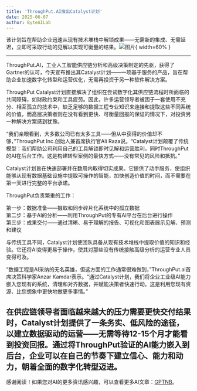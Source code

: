 ```yaml
---
title: 'ThroughPut.AI推出Catalyst计划'
date: 2025-06-07
author: ByteAILab
---
```


该计划旨在帮助企业迅速从现有技术堆栈中解锁成果——无需新的集成、无需延迟，立即可采取行动的见解以实现可衡量的结果。![图片](https://ai-techpark.com/wp-content/uploads/Through.jpg){ width=60% }

---


ThroughPut.AI，工业人工智能供应链分析和高级决策制定的先驱，获得了Gartner的认可，今天宣布推出其Catalyst计划——一项基于服务的产品，旨在帮助企业加速数字化转型和运营优化，无需再投资于另一种软件解决方案。

ThroughPut Catalyst计划直接解决了组织在尝试数字化其供应链流程时所面临的共同障碍，如财政约束和工具疲劳。因此，许多运营领导者被困于一套使用不充分、相互孤立的技术中，缺乏足够的数据工程专业知识来连接和提取这些不同系统的价值，而高层决策者则在没有看到更快、可衡量回报的保证的情况下，对投资另一种解决方案感到犹豫。

“我们亲眼看到，大多数公司已有太多工具——但从中获得的价值却不够，”ThroughPut Inc.创始人兼首席执行官Ali Raza说。“Catalyst计划颠覆了传统模型：我们帮助公司利用自己的工具解锁即时见解和运营胜利，同时ThroughPut的AI在后台工作。这是构建转型案例的最快方式——没有常见的风险和抵抗。”

Catalyst计划旨在快速部署并在数周内取得切实成果。它提供了动手服务，使组织能够从现有数据基础设施中提取可操作的智能，加快创造价值的时间，而不需要在第一天进行完整的平台承诺。

ThroughPut负责繁重的工作：

第一步：数据准备——摄取和同步碎片化系统中的孤立数据  
第二步：基于AI的分析——利用ThroughPut的专有AI平台在后台进行操作  
第三步：成果交付——通过清晰、易于理解的报告、可视化和图表展示见解、预测和建议

与传统工具不同，Catalyst计划使团队具备从现有技术堆栈中提取价值的知识和经验。它还将AI变得更易于操作，使其对那些没有传统接触高级分析的运营专业人员变得可及。

“数据工程是AI采纳的无名英雄，但这方面的工作通常很难做到，”ThroughPut.ai首席决策科学家Anzar Kamdar表示。“通过Catalyst计划，我们将企业工业级AI能力嵌入您现有的系统，清理和对齐数据，并赋能决策者快速行动。这是利用您现有资源、比您想象中更快地做更多事情。”

在供应链领导者面临越来越大的压力需要更快交付结果时，Catalyst计划提供了一条务实、低风险的途径，以建立数据驱动的运营——无需等待12-15个月才能看到投资回报。通过将ThroughPut验证的AI能力嵌入到后台，企业可以在自己的节奏下建立信心、能力和动力，朝着全面的数字化转型迈进。
---
感谢阅读！如果您对AI的更多资讯感兴趣，可以查看更多AI文章：[GPTNB](https://gptnb.com)。